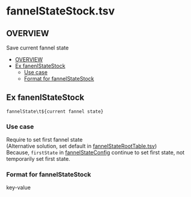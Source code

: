 # fannelStateStock.tsv

## OVERVIEW

Save current fannel state

* [OVERVIEW](#overview)
* [Ex fanenlStateStock](#ex-fanenlstatestock)
    * [Use case](#use-case)
    * [Format for fannelStateStock](#format-for-fannelstatestock)

## Ex fanenlStateStock

```tsv.tsv
fannelState\t${current fannel state}
```

### Use case

Require to set first fannel state  
(Alternative solution, set default in [fannelStateRootTable.tsv](https://github.com/puutaro/CommandClick/blob/master/md/developer/state/fannelStateRootTableTsv.md#macro-path))  
Because, `firstState` in [fannelStateConfig](https://github.com/puutaro/CommandClick/blob/master/md/developer/state/fannelStateConfig.md#key-value-table-for-fannelstateconfig) continue to set first state, not temporarily set first state.      

### Format for fannelStateStock

key-value

